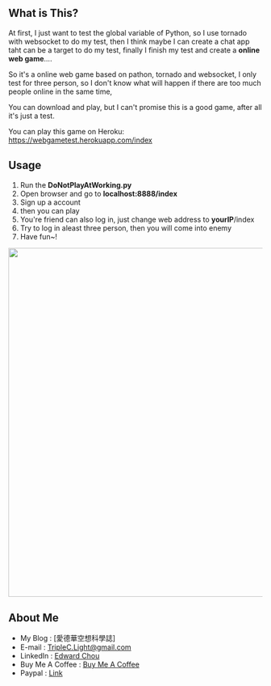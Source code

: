 ## What is This?
At first, I just want to test the global variable of Python, 
so I use tornado with websocket to do my test,
then I think maybe I can create a chat app taht can be a target to do my test,
finally I finish my test and create a **online web game**....

So it's a online web game based on pathon, tornado and websocket,
I only test for three person, so I don't know what will happen if there are too much people online in the same time,

You can download and play, but I can't promise this is a good game, after all it's just a test.

You can play this game on Heroku: https://webgametest.herokuapp.com/index

## Usage
1. Run the **DoNotPlayAtWorking.py**
2. Open browser and go to **localhost:8888/index**
3. Sign up a account
4. then you can play
5. You're friend can also log in, just change web address to  **yourIP**/index
6. Try to log in aleast three person, then you will come into enemy
7. Have fun~!

<center><img src="https://github.com/TripleC-Light/WebGameTest/blob/master/static/GamePic.png?raw=true" width=690></center>

## About Me
 - My Blog : [愛德華空想科學誌]
 - E-mail : TripleC.Light@gmail.com
 - LinkedIn : [Edward Chou](https://www.linkedin.com/in/edward-chou-42058912a)
 - Buy Me A Coffee : [Buy Me A Coffee](https://www.buymeacoffee.com/YrFKPo2)
 - Paypal : [Link](https://www.paypal.me/TripleCLight?locale.x=zh_TW)
 
